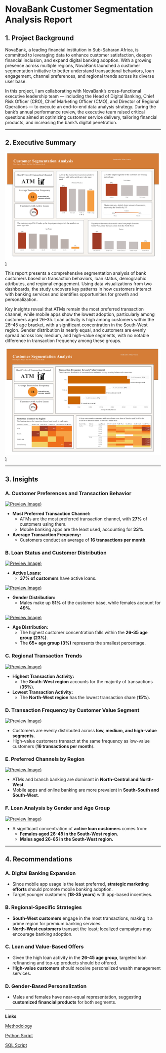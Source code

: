 # NovaBank Customer Segmentation Analysis Report

## **1. Project Background**

NovaBank, a leading financial institution in Sub-Saharan Africa, is committed to leveraging data to enhance customer satisfaction, deepen financial inclusion, and expand digital banking adoption. With a growing presence across multiple regions, NovaBank launched a customer segmentation initiative to better understand transactional behaviors, loan engagement, channel preferences, and regional trends across its diverse user base.

In this project, I am collaborating with NovaBank’s cross-functional executive leadership team — including the Head of Digital Banking, Chief Risk Officer (CRO), Chief Marketing Officer (CMO), and Director of Regional Operations — to execute an end-to-end data analysis strategy. During the bank’s annual performance review, the executive team raised critical questions aimed at optimizing customer service delivery, tailoring financial products, and increasing the bank’s digital penetration.

---
## **2. Executive Summary**

[![Preview Image](https://github.com/TiffanyNwanne/Customer-Segmentation-Analysis/blob/main/Dashboard%201.png))](https://github.com/TiffanyNwanne/Customer-Segmentation-Analysis/blob/main/Dashboard%201.png)

This report presents a comprehensive segmentation analysis of bank customers based on transaction behaviors, loan status, demographic attributes, and regional engagement. Using data visualizations from two dashboards, the study uncovers key patterns in how customers interact with banking services and identifies opportunities for growth and personalization.

Key insights reveal that ATMs remain the most preferred transaction channel, while mobile apps show the lowest adoption, particularly among customers aged 26–35. Loan activity is high among customers within the 26–45 age bracket, with a significant concentration in the South-West region. Gender distribution is nearly equal, and customers are evenly spread across low, medium, and high-value segments, with no notable difference in transaction frequency among these groups.

[![Preview Image](https://github.com/TiffanyNwanne/Customer-Segmentation-Analysis/blob/main/Dashboard%202.png))](https://github.com/TiffanyNwanne/Customer-Segmentation-Analysis/blob/main/Dashboard%202.png)

---
## **3. Insights**


### **A. Customer Preferences and Transaction Behavior**

[![Preview Image](https://github.com/TiffanyNwanne/NovaBank-Customer-Segmentation-Analysis/blob/main/Most%20Preferred%20Transaction%20Channel.png))](https://github.com/TiffanyNwanne/NovaBank-Customer-Segmentation-Analysis/blob/main/Most%20Preferred%20Transaction%20Channel.png)


- **Most Preferred Transaction Channel:**
    - ATMs are the most preferred transaction channel, with **27%** of customers using them.
    - Mobile banking apps are the least used, accounting for **23%**.
- **Average Transaction Frequency:**
    - Customers conduct an average of **16 transactions per month**.

### **B. Loan Status and Customer Distribution**
[![Preview Image](https://github.com/TiffanyNwanne/NovaBank-Customer-Segmentation-Analysis/blob/main/Loan%20Status.png))](https://github.com/TiffanyNwanne/NovaBank-Customer-Segmentation-Analysis/blob/main/Loan%20Status.png)

- **Active Loans:**
    - **37% of customers** have active loans.
 
[![Preview Image](https://github.com/TiffanyNwanne/NovaBank-Customer-Segmentation-Analysis/blob/main/Gender%20Distribution.png))](https://github.com/TiffanyNwanne/NovaBank-Customer-Segmentation-Analysis/blob/main/Gender%20Distribution.png)

- **Gender Distribution:**
    - Males make up **51%** of the customer base, while females account for **49%**.
 
[![Preview Image](https://github.com/TiffanyNwanne/NovaBank-Customer-Segmentation-Analysis/blob/main/Age%20Distribution.png))](https://github.com/TiffanyNwanne/NovaBank-Customer-Segmentation-Analysis/blob/main/Age%20Distribution.png)

- **Age Distribution:**
    - The highest customer concentration falls within the **26-35 age group (23%)**.
    - The **65+ age group (3%)** represents the smallest percentage.

### **C. Regional Transaction Trends**

[![Preview Image](https://github.com/TiffanyNwanne/NovaBank-Customer-Segmentation-Analysis/blob/main/Region%20Transaction%20Trends%201.png))](https://github.com/TiffanyNwanne/NovaBank-Customer-Segmentation-Analysis/blob/main/Region%20Transaction%20Trends%201.png)

- **Highest Transaction Activity:**
    - The **South-West region** accounts for the majority of transactions (**35%**).
- **Lowest Transaction Activity:**
    - The **North-West region** has the lowest transaction share (**15%**).



### **D. Transaction Frequency by Customer Value Segment**
[![Preview Image](https://github.com/TiffanyNwanne/NovaBank-Customer-Segmentation-Analysis/blob/main/Transaction%20Frequency%20for%20each%20Value%20Segment.png))](https://github.com/TiffanyNwanne/NovaBank-Customer-Segmentation-Analysis/blob/main/Transaction%20Frequency%20for%20each%20Value%20Segment.png)

- Customers are evenly distributed across **low, medium, and high-value segments**.
- High-value customers transact at the same frequency as low-value customers (**16 transactions per month**).

### **E.  Preferred Channels by Region**
[![Preview Image](https://github.com/TiffanyNwanne/NovaBank-Customer-Segmentation-Analysis/blob/main/Preferred%20Channel%20by%20Region.png))](https://github.com/TiffanyNwanne/NovaBank-Customer-Segmentation-Analysis/blob/main/Preferred%20Channel%20by%20Region.png)

- ATMs and branch banking are dominant in **North-Central and North-West**.
- Mobile apps and online banking are more prevalent in **South-South and South-West**.

### **F. Loan Analysis by Gender and Age Group**

[![Preview Image](https://github.com/TiffanyNwanne/NovaBank-Customer-Segmentation-Analysis/blob/main/Region%20Transaction%20Trends%202.png))](https://github.com/TiffanyNwanne/NovaBank-Customer-Segmentation-Analysis/blob/main/Region%20Transaction%20Trends%202.png)

- A significant concentration of **active loan customers** comes from:
    - **Females aged 26-45 in the South-West region.**
    - **Males aged 26-65 in the South-West region.**

---

## **4. Recommendations**

### **A. Digital Banking Expansion**

- Since mobile app usage is the least preferred, **strategic marketing efforts** should promote mobile banking adoption.
- Target younger customers (**18-35 years**) with app-based incentives.

### **B. Regional-Specific Strategies**

- **South-West customers** engage in the most transactions, making it a prime region for premium banking services.
- **North-West customers** transact the least; localized campaigns may encourage banking adoption.

### **C. Loan and Value-Based Offers**

- Given the high loan activity in the **26-45 age group**, targeted loan refinancing and top-up products should be offered.
- **High-value customers** should receive personalized wealth management services.

### **D. Gender-Based Personalization**

- Males and females have near-equal representation, suggesting **customized financial products** for both segments.

---


**Links**

[Methodology](https://github.com/TiffanyNwanne/Customer-Segmentation-Analysis/blob/main/Methodology.md)

[Python Script ](https://github.com/TiffanyNwanne/Customer-Segmentation-Analysis/blob/main/Python%20Script.pdf)

[SQL Script](https://github.com/TiffanyNwanne/Customer-Segmentation-Analysis/blob/main/SQL%20Script.pdf)




